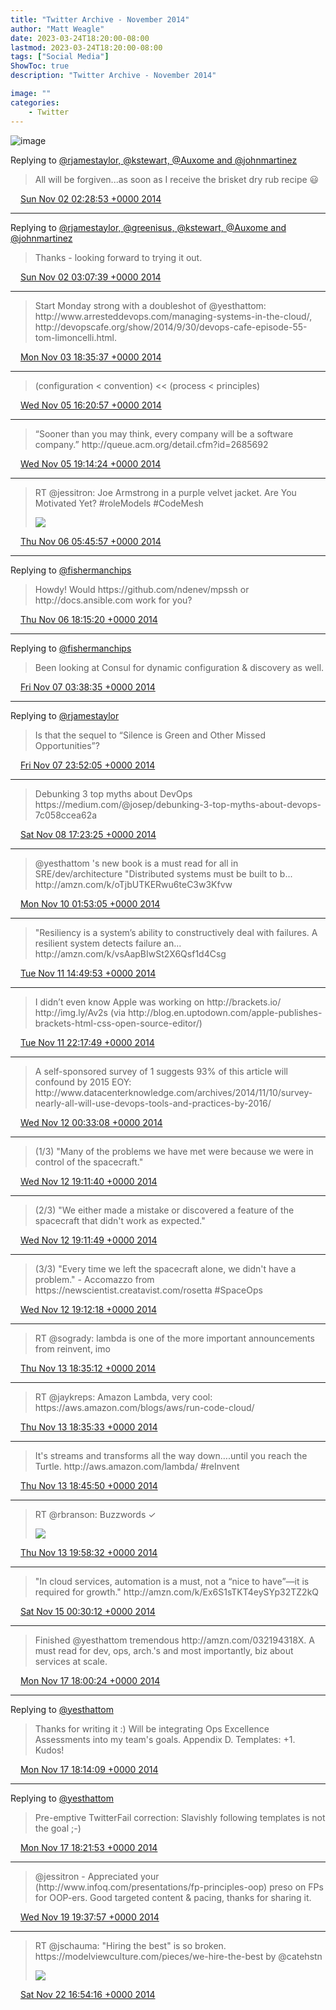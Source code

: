```yaml
---
title: "Twitter Archive - November 2014"
author: "Matt Weagle"
date: 2023-03-24T18:20:00-08:00
lastmod: 2023-03-24T18:20:00-08:00
tags: ["Social Media"]
ShowToc: true
description: "Twitter Archive - November 2014"

image: ""
categories: 
    - Twitter
---
```

![image](/sadtwitterbird3.jpg)

Replying to [@rjamestaylor, @kstewart, @Auxome and @johnmartinez](https://twitter.com/@rjamestaylor/status/528720721241862144)

> All will be forgiven\.\.\.as soon as I receive the brisket dry rub recipe 😃

<img src="./media/tweet.ico" width="12" /> [Sun Nov 02 02:28:53 +0000 2014](https://twitter.com/mweagle/status/528735466279821312)

----

Replying to [@rjamestaylor, @greenisus, @kstewart, @Auxome and @johnmartinez](https://twitter.com/@rjamestaylor/status/528739971507564544)

> Thanks \- looking forward to trying it out\.

<img src="./media/tweet.ico" width="12" /> [Sun Nov 02 03:07:39 +0000 2014](https://twitter.com/mweagle/status/528745224416157697)

----

> Start Monday strong with a doubleshot of @yesthattom: http://www\.arresteddevops\.com/managing\-systems\-in\-the\-cloud/, http://devopscafe\.org/show/2014/9/30/devops\-cafe\-episode\-55\-tom\-limoncelli\.html\.

<img src="./media/tweet.ico" width="12" /> [Mon Nov 03 18:35:37 +0000 2014](https://twitter.com/mweagle/status/529341140055494656)

----

> \(configuration &lt; convention\) &lt;&lt; \(process &lt; principles\)

<img src="./media/tweet.ico" width="12" /> [Wed Nov 05 16:20:57 +0000 2014](https://twitter.com/mweagle/status/530032027563589632)

----

> “Sooner than you may think, every company will be a software company\.” http://queue\.acm\.org/detail\.cfm?id\=2685692

<img src="./media/tweet.ico" width="12" /> [Wed Nov 05 19:14:24 +0000 2014](https://twitter.com/mweagle/status/530075676900982785)

----

> RT @jessitron: Joe Armstrong in a purple velvet jacket\. Are You Motivated Yet?
> \#roleModels \#CodeMesh
>
> ![](../media/530234612979474432-B1uWDYGCQAAov-G.jpg)

<img src="./media/tweet.ico" width="12" /> [Thu Nov 06 05:45:57 +0000 2014](https://twitter.com/mweagle/status/530234612979474432)

----

Replying to [@fishermanchips](https://twitter.com/fishermanchips/status/530418754757222400)

> Howdy\! Would https://github\.com/ndenev/mpssh or http://docs\.ansible\.com work for you?

<img src="./media/tweet.ico" width="12" /> [Thu Nov 06 18:15:20 +0000 2014](https://twitter.com/mweagle/status/530423202145902592)

----

Replying to [@fishermanchips](https://twitter.com/fishermanchips/status/530429277523935232)

> Been looking at Consul for dynamic configuration &amp; discovery as well\.

<img src="./media/tweet.ico" width="12" /> [Fri Nov 07 03:38:35 +0000 2014](https://twitter.com/mweagle/status/530564947458400256)

----

Replying to [@rjamestaylor](https://twitter.com/@rjamestaylor/status/530854870924808192)

> Is that the sequel to “Silence is Green and Other Missed Opportunities”?

<img src="./media/tweet.ico" width="12" /> [Fri Nov 07 23:52:05 +0000 2014](https://twitter.com/mweagle/status/530870334384119809)

----

> Debunking 3 top myths about DevOps https://medium\.com/@josep/debunking\-3\-top\-myths\-about\-devops\-7c058ccea62a

<img src="./media/tweet.ico" width="12" /> [Sat Nov 08 17:23:25 +0000 2014](https://twitter.com/mweagle/status/531134909268508672)

----

> @yesthattom 's new book is a must read for all in SRE/dev/architecture "Distributed systems must be built to b\.\.\. http://amzn\.com/k/oTjbUTKERwu6teC3w3Kfvw

<img src="./media/tweet.ico" width="12" /> [Mon Nov 10 01:53:05 +0000 2014](https://twitter.com/mweagle/status/531625560854638592)

----

> "Resiliency is a system’s ability to constructively deal with failures\. A resilient system detects failure an\.\.\. http://amzn\.com/k/vsAapBIwSt2X6Qsf1d4Csg

<img src="./media/tweet.ico" width="12" /> [Tue Nov 11 14:49:53 +0000 2014](https://twitter.com/mweagle/status/532183438099378176)

----

> I didn’t even know Apple was working on http://brackets\.io/ http://img\.ly/Av2s \(via http://blog\.en\.uptodown\.com/apple\-publishes\-brackets\-html\-css\-open\-source\-editor/\)

<img src="./media/tweet.ico" width="12" /> [Tue Nov 11 22:17:49 +0000 2014](https://twitter.com/mweagle/status/532296162338820096)

----

> A self\-sponsored survey of 1 suggests 93% of this article will confound by 2015 EOY: http://www\.datacenterknowledge\.com/archives/2014/11/10/survey\-nearly\-all\-will\-use\-devops\-tools\-and\-practices\-by\-2016/

<img src="./media/tweet.ico" width="12" /> [Wed Nov 12 00:33:08 +0000 2014](https://twitter.com/mweagle/status/532330215440003072)

----

> \(1/3\) "Many of the problems we have met were because we were in control of the spacecraft\."

<img src="./media/tweet.ico" width="12" /> [Wed Nov 12 19:11:40 +0000 2014](https://twitter.com/mweagle/status/532611703448420353)

----

> \(2/3\) "We either made a mistake or discovered a feature of the spacecraft that didn't work as expected\."

<img src="./media/tweet.ico" width="12" /> [Wed Nov 12 19:11:49 +0000 2014](https://twitter.com/mweagle/status/532611744414191616)

----

> \(3/3\) "Every time we left the spacecraft alone, we didn't have a problem\." \- Accomazzo from https://newscientist\.creatavist\.com/rosetta \#SpaceOps

<img src="./media/tweet.ico" width="12" /> [Wed Nov 12 19:12:18 +0000 2014](https://twitter.com/mweagle/status/532611863507247105)

----

> RT @sogrady: lambda is one of the more important announcements from reinvent, imo

<img src="./media/tweet.ico" width="12" /> [Thu Nov 13 18:35:12 +0000 2014](https://twitter.com/mweagle/status/532964916072693763)

----

> RT @jaykreps: Amazon Lambda, very cool: https://aws\.amazon\.com/blogs/aws/run\-code\-cloud/

<img src="./media/tweet.ico" width="12" /> [Thu Nov 13 18:35:33 +0000 2014](https://twitter.com/mweagle/status/532965004471836672)

----

> It's streams and transforms all the way down…\.until you reach the Turtle\. http://aws\.amazon\.com/lambda/ \#reInvent

<img src="./media/tweet.ico" width="12" /> [Thu Nov 13 18:45:50 +0000 2014](https://twitter.com/mweagle/status/532967592403546112)

----

> RT @rbranson: Buzzwords ✓
>
> ![](../media/532985887928246272-B2WIKC0IcAAlLh7.png)

<img src="./media/tweet.ico" width="12" /> [Thu Nov 13 19:58:32 +0000 2014](https://twitter.com/mweagle/status/532985887928246272)

----

> "In cloud services, automation is a must, not a “nice to have”—it is required for growth\." http://amzn\.com/k/Ex6S1sTKT4eySYp32TZ2kQ

<img src="./media/tweet.ico" width="12" /> [Sat Nov 15 00:30:12 +0000 2014](https://twitter.com/mweagle/status/533416641003257856)

----

> Finished @yesthattom tremendous http://amzn\.com/032194318X\. A must read for dev, ops, arch\.'s and most importantly, biz about services at scale\.

<img src="./media/tweet.ico" width="12" /> [Mon Nov 17 18:00:24 +0000 2014](https://twitter.com/mweagle/status/534405709023047680)

----

Replying to [@yesthattom](https://twitter.com/yesthattom/status/534406886586875905)

> Thanks for writing it :\) Will be integrating Ops Excellence Assessments into my team's goals\. Appendix D\. Templates: \+1\. Kudos\!

<img src="./media/tweet.ico" width="12" /> [Mon Nov 17 18:14:09 +0000 2014](https://twitter.com/mweagle/status/534409168514330624)

----

Replying to [@yesthattom](https://twitter.com/mweagle/status/534409168514330624)

> Pre\-emptive TwitterFail correction: Slavishly following templates is not the goal ;\-\)

<img src="./media/tweet.ico" width="12" /> [Mon Nov 17 18:21:53 +0000 2014](https://twitter.com/mweagle/status/534411115761922048)

----

> @jessitron \- Appreciated your \(http://www\.infoq\.com/presentations/fp\-principles\-oop\) preso on FPs for OOP\-ers\. Good targeted content &amp; pacing, thanks for sharing it\.

<img src="./media/tweet.ico" width="12" /> [Wed Nov 19 19:37:57 +0000 2014](https://twitter.com/mweagle/status/535155034577973248)

----

> RT @jschauma: "Hiring the best" is so broken\. https://modelviewculture\.com/pieces/we\-hire\-the\-best by @catehstn
>
> ![](../media/536201005705093120-B3AtuJpIIAAlo9d.png)

<img src="./media/tweet.ico" width="12" /> [Sat Nov 22 16:54:16 +0000 2014](https://twitter.com/mweagle/status/536201005705093120)